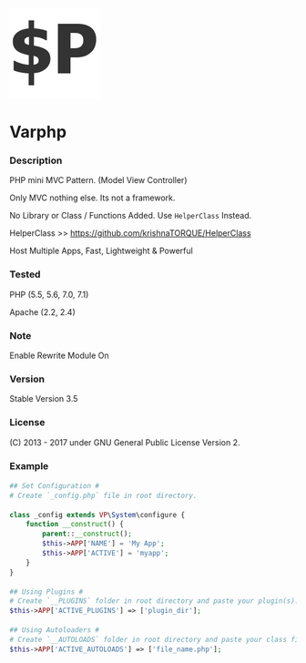 ![Varphp](_default/ico1.png?raw=true "Varphp")
# Varphp

### Description
PHP mini MVC Pattern. (Model View Controller)

Only MVC nothing else. Its not a framework.

No Library or Class / Functions Added. Use `HelperClass` Instead.

HelperClass >> https://github.com/krishnaTORQUE/HelperClass

Host Multiple Apps, Fast, Lightweight & Powerful

### Tested
PHP     (5.5, 5.6, 7.0, 7.1)

Apache  (2.2, 2.4)

### Note
Enable Rewrite Module On

### Version
Stable Version 3.5

### License
(C) 2013 - 2017 under GNU General Public License Version 2.

### Example
```php
## Set Configuration #
# Create `_config.php` file in root directory.

class _config extends VP\System\configure {
    function __construct() {
        parent::__construct();
        $this->APP['NAME'] = 'My App';
        $this->APP['ACTIVE'] = 'myapp';
    }
}

## Using Plugins #
# Create `__PLUGINS` folder in root directory and paste your plugin(s).
$this->APP['ACTIVE_PLUGINS'] => ['plugin_dir'];

## Using Autoloaders #
# Create `__AUTOLOADS` folder in root directory and paste your class file.
$this->APP['ACTIVE_AUTOLOADS'] => ['file_name.php'];
```